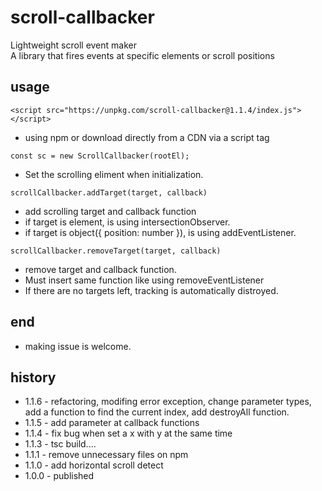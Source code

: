 # scroll-callbacker
Lightweight scroll event maker<br>
A library that fires events at specific elements or scroll positions

## usage
```
<script src="https://unpkg.com/scroll-callbacker@1.1.4/index.js"></script>
```
* using npm or download directly from a CDN via a script tag

```
const sc = new ScrollCallbacker(rootEl);
```
* Set the scrolling eliment when initialization.

```
scrollCallbacker.addTarget(target, callback)
```
* add scrolling target and callback function
* if target is element, is using intersectionObserver.
* if target is object({ position: number }), is using addEventListener.

```
scrollCallbacker.removeTarget(target, callback)
```
* remove target and callback function.
* Must insert same function like using removeEventListener
* If there are no targets left, tracking is automatically distroyed.

## end
* making issue is welcome.


## history
* 1.1.6 - refactoring, modifing error exception, change parameter types, add a function to find the current index, add destroyAll function.
* 1.1.5 - add parameter at callback functions
* 1.1.4 - fix bug when set a x with y at the same time
* 1.1.3 - tsc build....
* 1.1.1 - remove unnecessary files on npm
* 1.1.0 - add horizontal scroll detect
* 1.0.0 - published